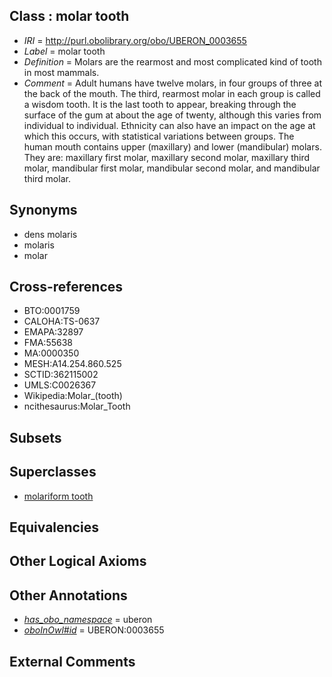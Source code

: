 
## Class : molar tooth

 * *IRI* = http://purl.obolibrary.org/obo/UBERON_0003655
 * *Label* = molar tooth
 * *Definition* = Molars are the rearmost and most complicated kind of tooth in most mammals.
 * *Comment* = Adult humans have twelve molars, in four groups of three at the back of the mouth. The third, rearmost molar in each group is called a wisdom tooth. It is the last tooth to appear, breaking through the surface of the gum at about the age of twenty, although this varies from individual to individual. Ethnicity can also have an impact on the age at which this occurs, with statistical variations between groups. The human mouth contains upper (maxillary) and lower (mandibular) molars. They are: maxillary first molar, maxillary second molar, maxillary third molar, mandibular first molar, mandibular second molar, and mandibular third molar.

## Synonyms

 * dens molaris
 * molaris
 * molar

## Cross-references

 * BTO:0001759
 * CALOHA:TS-0637
 * EMAPA:32897
 * FMA:55638
 * MA:0000350
 * MESH:A14.254.860.525
 * SCTID:362115002
 * UMLS:C0026367
 * Wikipedia:Molar_(tooth)
 * ncithesaurus:Molar_Tooth

## Subsets


## Superclasses

 * [molariform tooth](../../UBERON/64/UBERON_0013164.md)

## Equivalencies


## Other Logical Axioms


## Other Annotations

 * *[has_obo_namespace](../../ce/oboInOwl#hasOBONamespace.md)* = uberon
 * *[oboInOwl#id](../../id/oboInOwl#id.md)* = UBERON:0003655

## External Comments

